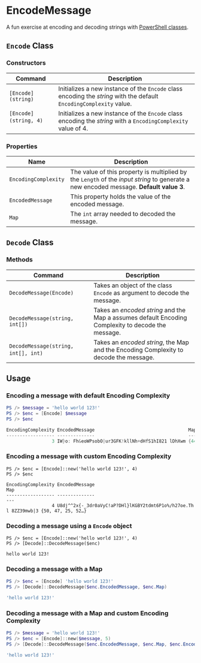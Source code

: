# EncodeMessage

A fun exercise at encoding and decoding strings with [PowerShell classes](https://docs.microsoft.com/en-us/powershell/module/microsoft.powershell.core/about/about_classes).

## `Encode` Class

### Constructors

| Command | Description |
| ----------- | ---- |
| `[Encode](string)` | Initializes a new instance of the `Encode` class encoding the _string_ with the default `EncodingComplexity` value. |
| `[Encode](string, 4)` &nbsp; &nbsp; &nbsp; &nbsp; | Initializes a new instance of the `Encode` class encoding the _string_ with a `EncodingComplexity` value of 4. |

### Properties

| Name | Description |
| ---- | ---- |
| `EncodingComplexity` | The value of this property is multiplied by the `Length` of the _input string_ to generate a new encoded message. __Default value 3__. |
| `EncodedMessage` | This property holds the value of the encoded message. |
| `Map` | The `int` array needed to decoded the message. |

## `Decode` Class

### Methods

| Command | Description |
| ---- | ---- |
| `DecodeMessage(Encode)` | Takes an object of the class `Encode` as argument to decode the message. |
| `DecodeMessage(string, int[])` | Takes an _encoded string_ and the Map a assumes default Encoding Complexity to decode the message. |
| `DecodeMessage(string, int[], int)` &nbsp; &nbsp; &nbsp; &nbsp; &nbsp; &nbsp; | Takes an _encoded string_, the Map and the Encoding Complexity to decode the message. |

## Usage

### Encoding a message with default Encoding Complexity

```powershell
PS /> $message = 'hello world 123!'
PS /> $enc = [Encode] $message
PS /> $enc

EncodingComplexity EncodedMessage                                   Map
------------------ --------------                                   ---
                 3 IW}o: Fh&eoWPsobO|ur3GFK!kllNh+dHfS1hI821 lDhXwm {44, 9, 27, 42…}
```

### Encoding a message with custom Encoding Complexity

```
PS /> $enc = [Encode]::new('hello world 123!', 4)
PS /> $enc

EncodingComplexity EncodedMessage                                                   Map
------------------ --------------                                                   ---
                 4 U8dj^^2x{-_3dr0aVyC!aP?DHl}lKGBY2tdmt6P1o%/h27oe.Th l 8ZZ39mwb|3 {50, 47, 25, 52…}
```

### Decoding a message using a `Encode` object

```
PS /> $enc = [Encode]::new('hello world 123!', 4)
PS /> [Decode]::DecodeMessage($enc)

hello world 123!
```

### Decoding a message with a Map

```powershell
PS /> $enc = [Encode] 'hello world 123!'
PS /> [Decode]::DecodeMessage($enc.EncodedMessage, $enc.Map)

'hello world 123!'
````

### Decoding a message with a Map and custom Encoding Complexity

```powershell
PS /> $message = 'hello world 123!'
PS /> $enc = [Encode]::new($message, 5)
PS /> [Decode]::DecodeMessage($enc.EncodedMessage, $enc.Map, $enc.EncodingComplexity)

'hello world 123!'
```
